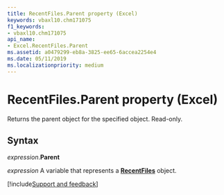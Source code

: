 ```yaml
---
title: RecentFiles.Parent property (Excel)
keywords: vbaxl10.chm171075
f1_keywords:
- vbaxl10.chm171075
api_name:
- Excel.RecentFiles.Parent
ms.assetid: a0479299-eb8a-3825-ee65-6accea2254e4
ms.date: 05/11/2019
ms.localizationpriority: medium
---
```



# RecentFiles.Parent property (Excel)

Returns the parent object for the specified object. Read-only.


## Syntax

_expression_.**Parent**

_expression_ A variable that represents a **[RecentFiles](Excel.RecentFiles.md)** object.




[!include[Support and feedback](~/includes/feedback-boilerplate.md)]
